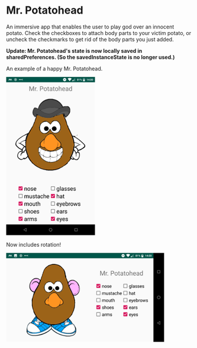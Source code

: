 # Mr. Potatohead

An immersive app that enables the user to play god over an innocent potato. Check the checkboxes to attach body parts to your victim potato, or uncheck the checkmarks to get rid of the body parts you just added.


__Update: Mr. Potatohead's state is now locally saved in sharedPreferences. (So the savedInstanceState is no longer used.)__


An example of a happy Mr. Potatohead.

<img src="screenshot1.png" width="240" alt="image of Mr. Potatohead">

Now includes rotation!

<img src="screenshot2.png" height="240" alt="image of a rotated Mr. Potatohead">

